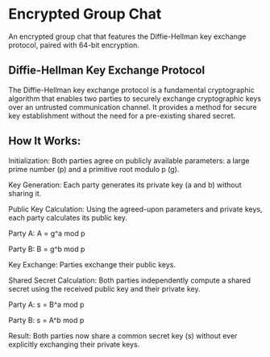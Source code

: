 # Encrypted Group Chat
An encrypted group chat that features the Diffie-Hellman key exchange protocol, paired with 64-bit encryption.

## Diffie-Hellman Key Exchange Protocol
The Diffie-Hellman key exchange protocol is a fundamental cryptographic algorithm that enables two parties to securely exchange cryptographic keys over an untrusted communication channel.
It provides a method for secure key establishment without the need for a pre-existing shared secret.

## How It Works:

Initialization: Both parties agree on publicly available parameters: a large prime number (p) and a primitive root modulo p (g).

Key Generation: Each party generates its private key (a and b) without sharing it.

Public Key Calculation: Using the agreed-upon parameters and private keys, each party calculates its public key.

Party A: A = g^a mod p

Party B: B = g^b mod p

Key Exchange: Parties exchange their public keys.

Shared Secret Calculation: Both parties independently compute a shared secret using the received public key and their private key.

Party A: s = B^a mod p

Party B: s = A^b mod p

Result: Both parties now share a common secret key (s) without ever explicitly exchanging their private keys.


